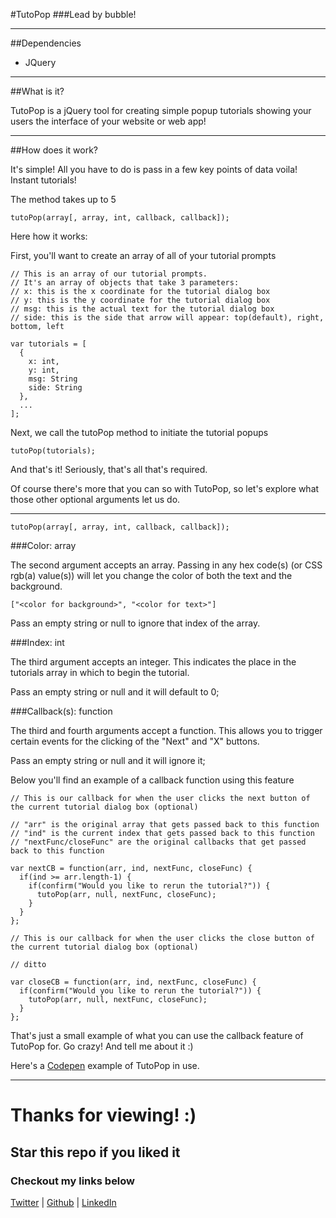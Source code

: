 #TutoPop
###Lead by bubble!

___

##Dependencies
* JQuery

___

##What is it?

TutoPop is a jQuery tool for creating simple popup tutorials showing your users the interface of your website or web app!

___

##How does it work?

It's simple! All you have to do is pass in a few key points of data voila! Instant tutorials!

The method takes up to 5

```
tutoPop(array[, array, int, callback, callback]);
```

Here how it works:

First, you'll want to create an array of all of your tutorial prompts

```
// This is an array of our tutorial prompts.
// It's an array of objects that take 3 parameters:
// x: this is the x coordinate for the tutorial dialog box
// y: this is the y coordinate for the tutorial dialog box
// msg: this is the actual text for the tutorial dialog box
// side: this is the side that arrow will appear: top(default), right, bottom, left

var tutorials = [
  {
    x: int,
    y: int,
    msg: String
    side: String
  },
  ...
];
```

Next, we call the tutoPop method to initiate the tutorial popups

```
tutoPop(tutorials);
```

And that's it! Seriously, that's all that's required.

Of course there's more that you can so with TutoPop, so let's explore what those other optional arguments let us do.

___


```
tutoPop(array[, array, int, callback, callback]);
```

###Color: array

The second argument accepts an array. Passing in any hex code(s) (or CSS rgb(a) value(s)) will let you change the color of both the text and the background.

```
["<color for background>", "<color for text>"]
```
Pass an empty string or null to ignore that index of the array.

###Index: int

The third argument accepts an integer. This indicates the place in the tutorials array in which to begin the tutorial.

Pass an empty string or null and it will default to 0;

###Callback(s): function

The third and fourth arguments accept a function. This allows you to trigger certain events for the clicking of the "Next" and "X" buttons.

Pass an empty string or null and it will ignore it;

Below you'll find an example of a callback function using this feature

```
// This is our callback for when the user clicks the next button of the current tutorial dialog box (optional)

// "arr" is the original array that gets passed back to this function
// "ind" is the current index that gets passed back to this function
// "nextFunc/closeFunc" are the original callbacks that get passed back to this function

var nextCB = function(arr, ind, nextFunc, closeFunc) {
  if(ind >= arr.length-1) {
    if(confirm("Would you like to rerun the tutorial?")) {
      tutoPop(arr, null, nextFunc, closeFunc);
    }
  }
};

// This is our callback for when the user clicks the close button of the current tutorial dialog box (optional)

// ditto

var closeCB = function(arr, ind, nextFunc, closeFunc) {
  if(confirm("Would you like to rerun the tutorial?")) {
    tutoPop(arr, null, nextFunc, closeFunc);
  }
};
```

That's just a small example of what you can use the callback feature of TutoPop for. Go crazy! And tell me about it :)

Here's a [Codepen](http://codepen.io/piecedigital/pen/vNdaJm) example of TutoPop in use.

___

# Thanks for viewing! :)
## Star this repo if you liked it
### Checkout my links below

[Twitter](http://twitter.com/PieceDigital) | [Github](piecedigital.github.io) | [LinkedIn](linkedin.com/in/pdstudios)